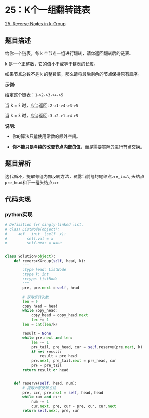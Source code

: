 # 25：K个一组翻转链表

[25. Reverse Nodes in k-Group](https://leetcode.com/problems/reverse-nodes-in-k-group/)

## 题目描述

给你一个链表，每 k 个节点一组进行翻转，请你返回翻转后的链表。

k 是一个正整数，它的值小于或等于链表的长度。

如果节点总数不是 k 的整数倍，那么请将最后剩余的节点保持原有顺序。

**示例:**

给定这个链表：`1->2->3->4->5`

当 k = 2 时，应当返回: `2->1->4->3->5`

当 k = 3 时，应当返回: `3->2->1->4->5`

**说明:**

- 你的算法只能使用常数的额外空间。

- **你不能只是单纯的改变节点内部的值**，而是需要实际的进行节点交换。

## 题目解析

迭代循环，提取每组内部反转方法，暴露当前组的尾结点`pre_tail`, 头结点`pre_head`和下一组头结点`cur`

## 代码实现

### python实现

```py
# Definition for singly-linked list.
# class ListNode(object):
#     def __init__(self, x):
#         self.val = x
#         self.next = None


class Solution(object):
    def reverseKGroup(self, head, k):
        """
        :type head: ListNode
        :type k: int
        :rtype: ListNode
        """
        pre, pre.next = self, head
        
        # 获取反转次数
        len = 0
        copy_head = head
        while copy_head:
            copy_head = copy_head.next
            len += 1
        len = int(len/k)
        
        result = None
        while pre.next and len:
            len -= 1
            pre_tail, pre_head, cur = self.reserve(pre.next, k)
            if not result:
                result = pre_head
            pre.next, pre_tail.next = pre_head, cur
            pre = pre_tail
        return result or head
        
        
    def reserve(self, head, num):
        # 提取内部反转方法
        pre, cur, pre.next = self, head, head
        while num and cur:
            num -= 1
            cur.next, pre, cur = pre, cur, cur.next
        return self.next, pre, cur
        
```
